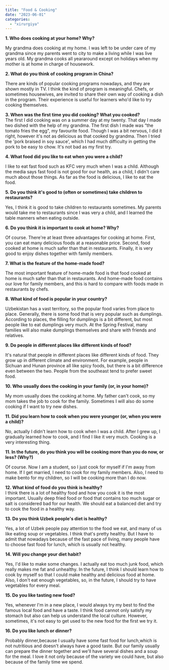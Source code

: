 ```yaml
---
title: "Food & Cooking"
date: "2023-06-01"
categories: 
  - "xirurgiya"
---
```


**1\. Who does cooking at your home? Why?**

My grandma does cooking at my home. I was left to be under care of my grandma since my parents went to city to make a living while I was live years old. My grandma cooks all yeararound except on holidays when my mother is at home in charge of housework.

**2\. What do you think of cooking program in China?**

There are kinds of popular cooking programs nowadays, and they are shown mostly in TV. I think the kind of program is meaningful. Chefs, or sometimes housewives, are invited to share their own way of cooking a dish in the program. Their experience is useful for learners who'd like to try cooking themselves.

**3\. When was the first time you did cooking? What you cooked?**  
The first I did cooking was on a summer day at my twenty. That day I made two dished with the help of my grandma. The first dish I made was “the tomato fries the egg", my favourite food. Though I was a bit nervous, I did it right, however it's not as delicious as that cooked by grandma. Then I tried the 'pork braised in soy sauce', which I had much difficulty in getting the pork to be easy to chow. It's not bad as my first try.

**4\. What food did you like to eat when you were a child?**

I like to eat fast food such as KFC very much when I was a child. Although the media says fast food is not good for our health, as a child, I didn't care much about those things. As far as the food is delicious, I like to eat the food.

**5\. Do you think it's good to (often or sometimes) take children to restaurants?**

Yes, I think it is good to take children to restaurants sometimes. My parents would take me to restaurants since I was very a child, and I learned the table manners when eating outside.

**6\. Do you think it is important to cook at home? Why?**

Of course. There're at least three advantages for cooking at home. First, you can eat many delicious foods at a reasonable price. Second, food cooked at home is much safer than that in restaurants. Finally, it is very good to enjoy dishes together with family members.

**7\. What is the feature of the home-made food?**

The most important feature of home-made food is that food cooked at home is much safer than that in restaurants. And home-made food contains our love for family members, and this is hard to compare with foods made in restaurants by chefs.

**8\. What kind of food is popular in your country?**

Uzbekistan has a vast territory, so the popular food varies from place to place. Generally, there is some food that is very popular such as dumplings. According to places, the filling for dumplings is a bit different, but most people like to eat dumplings very much. At the Spring Festival, many families will also make dumplings themselves and share with friends and relatives.

**9\. Do people in different places like different kinds of food?**

It's natural that people in different places like different kinds of food. They grow up in different climate and environment. For example, people in Sichuan and Hunan province all like spicy foods, but there is a bit difference even between the two. People from the southeast tend to prefer sweet food.

**10\. Who usually does the cooking in your family (or, in your home)?**

My mom usually does the cooking at home. My father can't cook, so my mom takes the job to cook for the family. Sometimes I will also do some cooking if I want to try new dishes.

**11\. Did you learn how to cook when you were younger (or, when you were a child)?**

No, actually I didn't learn how to cook when I was a child. After I grew up, I gradually learned how to cook, and I find I like it very much. Cooking is a very interesting thing.

**11\. In the future, do you think you will be cooking more than you do now, or less? (Why?)**

Of course. Now I am a student, so I just cook for myself if I'm away from home. If I get married, I need to cook for my family members. Also, I need to make bento for my children, so I will be cooking more than I do now.

**12\. What kind of food do you think is healthy?**  
I think there is a lot of healthy food and how you cook it is the most important. Usually deep fried food or food that contains too much sugar or salt is considered bad for our health. We should eat a balanced diet and try to cook the food in a healthy way.

**13\. Do you think Uzbek people's diet is healthy?**

Yes, a lot of Uzbek people pay attention to the food we eat, and many of us like eating soup or vegetables. I think that's pretty healthy. But I have to admit that nowadays because of the fast pace of living, many people have to choose fast food for lunch, which is usually not healthy.

**14\. Will you change your diet habit?**

Yes, I'd like to make some changes. I actually eat too much junk food, which really makes me fat and unhealthy. In the future, I think I should learn how to cook by myself so that I could make healthy and delicious food at home. Also, I don't eat enough vegetables, so, in the future, I should try to have vegetables for every meal.

**15\. Do you like tasting new food?**

Yes, whenever I'm in a new place, I would always try my best to find the famous local food and have a taste. I think food cannot only satisfy my stomach but also can help us understand the local culture. However, sometimes, it's not easy to get used to the new food for the first we try it.

**16\. Do you like lunch or dinner?**

Probably dinner,because I usually have some fast food for lunch,which is not nutritious and doesn't always have a good taste. But our family usually can prepare the dinner together and we'll have several dishes and a soup for the meal. I love it not only because of the variety we could have, but also because of the family time we spend.
